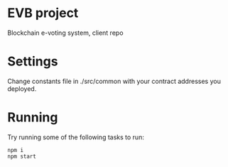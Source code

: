 # EVB project

Blockchain e-voting system, client repo

# Settings

Change constants file in ./src/common with your contract addresses you deployed.

# Running

Try running some of the following tasks to run:

```localhost environment
npm i
npm start
```

